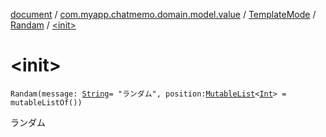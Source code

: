 [document](../../../index.md) / [com.myapp.chatmemo.domain.model.value](../../index.md) / [TemplateMode](../index.md) / [Randam](index.md) / [&lt;init&gt;](./-init-.md)

# &lt;init&gt;

`Randam(message: `[`String`](https://kotlinlang.org/api/latest/jvm/stdlib/kotlin/-string/index.html)` = "ランダム", position: `[`MutableList`](https://kotlinlang.org/api/latest/jvm/stdlib/kotlin.collections/-mutable-list/index.html)`<`[`Int`](https://kotlinlang.org/api/latest/jvm/stdlib/kotlin/-int/index.html)`> = mutableListOf())`

ランダム


